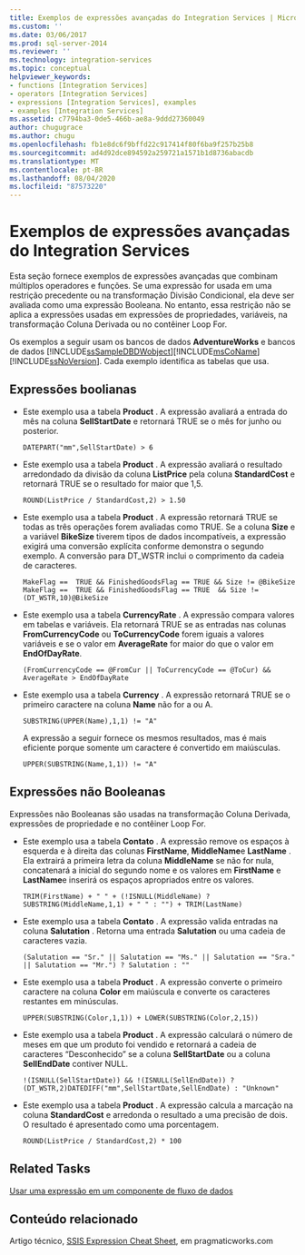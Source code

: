 ```yaml
---
title: Exemplos de expressões avançadas do Integration Services | Microsoft Docs
ms.custom: ''
ms.date: 03/06/2017
ms.prod: sql-server-2014
ms.reviewer: ''
ms.technology: integration-services
ms.topic: conceptual
helpviewer_keywords:
- functions [Integration Services]
- operators [Integration Services]
- expressions [Integration Services], examples
- examples [Integration Services]
ms.assetid: c7794ba3-0de5-466b-ae8a-9ddd27360049
author: chugugrace
ms.author: chugu
ms.openlocfilehash: fb1e8dc6f9bffd22c917414f80f6ba9f257b25b8
ms.sourcegitcommit: ad4d92dce894592a259721a1571b1d8736abacdb
ms.translationtype: MT
ms.contentlocale: pt-BR
ms.lasthandoff: 08/04/2020
ms.locfileid: "87573220"
---
```

# <a name="examples-of-advanced-integration-services-expressions"></a>Exemplos de expressões avançadas do Integration Services
  Esta seção fornece exemplos de expressões avançadas que combinam múltiplos operadores e funções. Se uma expressão for usada em uma restrição precedente ou na transformação Divisão Condicional, ela deve ser avaliada como uma expressão Booleana. No entanto, essa restrição não se aplica a expressões usadas em expressões de propriedades, variáveis, na transformação Coluna Derivada ou no contêiner Loop For.  
  
 Os exemplos a seguir usam os bancos de dados **AdventureWorks** e bancos de dados [!INCLUDE[ssSampleDBDWobject](../../includes/sssampledbdwobject-md.md)][!INCLUDE[msCoName](../../includes/msconame-md.md)] [!INCLUDE[ssNoVersion](../../includes/ssnoversion-md.md)]. Cada exemplo identifica as tabelas que usa.  
  
## <a name="boolean-expressions"></a>Expressões boolianas  
  
-   Este exemplo usa a tabela **Product** . A expressão avaliará a entrada do mês na coluna **SellStartDate** e retornará TRUE se o mês for junho ou posterior.  
  
    ```  
    DATEPART("mm",SellStartDate) > 6  
    ```  
  
-   Este exemplo usa a tabela **Product** . A expressão avaliará o resultado arredondado da divisão da coluna **ListPrice** pela coluna **StandardCost** e retornará TRUE se o resultado for maior que 1,5.  
  
    ```  
    ROUND(ListPrice / StandardCost,2) > 1.50  
    ```  
  
-   Este exemplo usa a tabela **Product** . A expressão retornará TRUE se todas as três operações forem avaliadas como TRUE. Se a coluna **Size** e a variável **BikeSize** tiverem tipos de dados incompatíveis, a expressão exigirá uma conversão explícita conforme demonstra o segundo exemplo. A conversão para DT_WSTR inclui o comprimento da cadeia de caracteres.  
  
    ```  
    MakeFlag ==  TRUE && FinishedGoodsFlag == TRUE && Size != @BikeSize  
    MakeFlag ==  TRUE && FinishedGoodsFlag == TRUE  && Size != (DT_WSTR,10)@BikeSize  
    ```  
  
-   Este exemplo usa a tabela **CurrencyRate** . A expressão compara valores em tabelas e variáveis. Ela retornará TRUE se as entradas nas colunas **FromCurrencyCode** ou **ToCurrencyCode** forem iguais a valores variáveis e se o valor em **AverageRate** for maior do que o valor em **EndOfDayRate**.  
  
    ```  
    (FromCurrencyCode == @FromCur || ToCurrencyCode == @ToCur) && AverageRate > EndOfDayRate  
    ```  
  
-   Este exemplo usa a tabela **Currency** . A expressão retornará TRUE se o primeiro caractere na coluna **Name** não for a ou A.  
  
    ```  
    SUBSTRING(UPPER(Name),1,1) != "A"  
    ```  
  
     A expressão a seguir fornece os mesmos resultados, mas é mais eficiente porque somente um caractere é convertido em maiúsculas.  
  
    ```  
    UPPER(SUBSTRING(Name,1,1)) != "A"  
    ```  
  
## <a name="non-boolean-expressions"></a>Expressões não Booleanas  
 Expressões não Booleanas são usadas na transformação Coluna Derivada, expressões de propriedade e no contêiner Loop For.  
  
-   Este exemplo usa a tabela **Contato** . A expressão remove os espaços à esquerda e à direita das colunas **FirstName**, **MiddleName**e **LastName** . Ela extrairá a primeira letra da coluna **MiddleName** se não for nula, concatenará a inicial do segundo nome e os valores em **FirstName** e **LastName**e inserirá os espaços apropriados entre os valores.  
  
    ```  
    TRIM(FirstName) + " " + (!ISNULL(MiddleName) ? SUBSTRING(MiddleName,1,1) + " " : "") + TRIM(LastName)  
    ```  
  
-   Este exemplo usa a tabela **Contato** . A expressão valida entradas na coluna **Salutation** . Retorna uma entrada **Salutation** ou uma cadeia de caracteres vazia.  
  
    ```  
    (Salutation == "Sr." || Salutation == "Ms." || Salutation == "Sra." || Salutation == "Mr.") ? Salutation : ""  
    ```  
  
-   Este exemplo usa a tabela **Product** . A expressão converte o primeiro caractere na coluna **Color** em maiúscula e converte os caracteres restantes em minúsculas.  
  
    ```  
    UPPER(SUBSTRING(Color,1,1)) + LOWER(SUBSTRING(Color,2,15))  
    ```  
  
-   Este exemplo usa a tabela **Product** . A expressão calculará o número de meses em que um produto foi vendido e retornará a cadeia de caracteres “Desconhecido” se a coluna **SellStartDate** ou a coluna **SellEndDate** contiver NULL.  
  
    ```  
    !(ISNULL(SellStartDate)) && !(ISNULL(SellEndDate)) ? (DT_WSTR,2)DATEDIFF("mm",SellStartDate,SellEndDate) : "Unknown"  
    ```  
  
-   Este exemplo usa a tabela **Product** . A expressão calcula a marcação na coluna **StandardCost** e arredonda o resultado a uma precisão de dois. O resultado é apresentado como uma porcentagem.  
  
    ```  
    ROUND(ListPrice / StandardCost,2) * 100  
    ```  
  
## <a name="related-tasks"></a>Related Tasks  
 [Usar uma expressão em um componente de fluxo de dados](../use-an-expression-in-a-data-flow-component.md)  
  
## <a name="related-content"></a>Conteúdo relacionado  
 Artigo técnico, [SSIS Expression Cheat Sheet](https://pragmaticworks.com/Resources/Cheat-Sheets/SSIS-Expression-Cheat-Sheet), em pragmaticworks.com  
  
  
